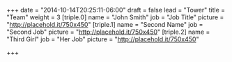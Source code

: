 +++
date = "2014-10-14T20:25:11-06:00"
draft = false
lead = "Tower"
title = "Team"
weight = 3
[triple.0]
    name = "John Smith"
    job = "Job Title" 
    picture = "http://placehold.it/750x450" 
[triple.1]
    name = "Second Name"
    job = "Second Job" 
    picture = "http://placehold.it/750x450" 
[triple.2]
    name = "Third Girl"
    job = "Her Job" 
    picture = "http://placehold.it/750x450" 

+++

